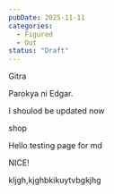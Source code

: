 ```yaml
---
pubDate: 2025-11-11
categories:
  - Figured
  - Out
status: "Draft"
---
```


Gitra

Parokya ni Edgar.

I shoulod be updated now

shop

Hello testing page for md


NICE!


kljgh,kjghbkikuytvbgkjhg
